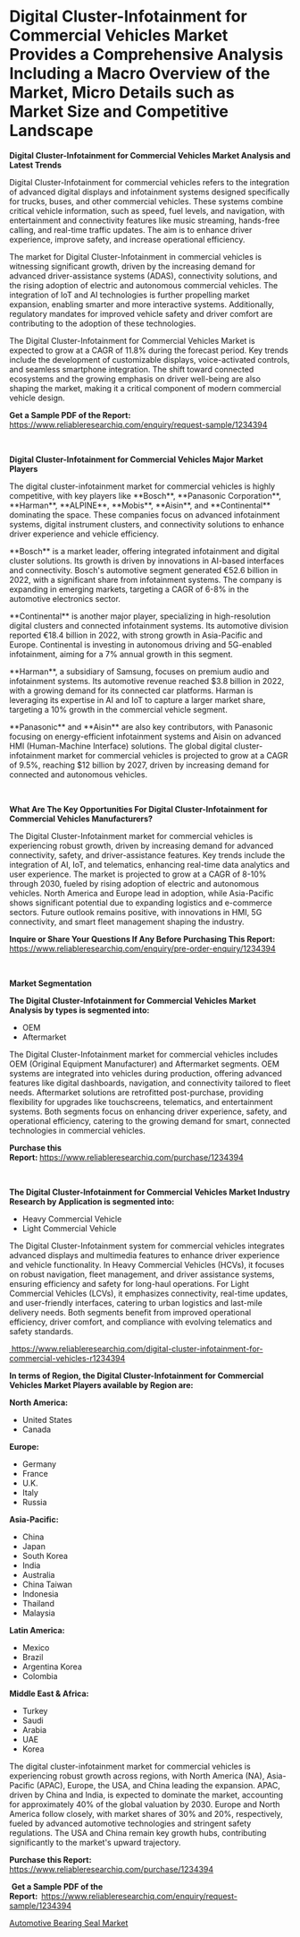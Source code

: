 <p><h1>Digital Cluster-Infotainment for Commercial Vehicles Market Provides a Comprehensive Analysis Including a Macro Overview of the Market, Micro Details such as Market Size and Competitive Landscape</h1></p><p><strong>Digital Cluster-Infotainment for Commercial Vehicles Market Analysis and Latest Trends</strong></p>
<p><p>Digital Cluster-Infotainment for commercial vehicles refers to the integration of advanced digital displays and infotainment systems designed specifically for trucks, buses, and other commercial vehicles. These systems combine critical vehicle information, such as speed, fuel levels, and navigation, with entertainment and connectivity features like music streaming, hands-free calling, and real-time traffic updates. The aim is to enhance driver experience, improve safety, and increase operational efficiency.</p><p>The market for Digital Cluster-Infotainment in commercial vehicles is witnessing significant growth, driven by the increasing demand for advanced driver-assistance systems (ADAS), connectivity solutions, and the rising adoption of electric and autonomous commercial vehicles. The integration of IoT and AI technologies is further propelling market expansion, enabling smarter and more interactive systems. Additionally, regulatory mandates for improved vehicle safety and driver comfort are contributing to the adoption of these technologies.</p><p>The Digital Cluster-Infotainment for Commercial Vehicles Market is expected to grow at a CAGR of 11.8% during the forecast period. Key trends include the development of customizable displays, voice-activated controls, and seamless smartphone integration. The shift toward connected ecosystems and the growing emphasis on driver well-being are also shaping the market, making it a critical component of modern commercial vehicle design.</p></p>
<p><strong>Get a Sample PDF of the Report:&nbsp;</strong> <a href="https://www.reliableresearchiq.com/enquiry/request-sample/1234394?utm_campaign=1720&utm_medium=2&utm_source=Github&utm_content=ia&utm_term=23012025&utm_id=digital-cluster-infotainment-for-commercial-vehicles">https://www.reliableresearchiq.com/enquiry/request-sample/1234394</a></p>
<p>&nbsp;</p>
<p><strong>Digital Cluster-Infotainment for Commercial Vehicles Major Market Players</strong></p>
<p><p>The digital cluster-infotainment market for commercial vehicles is highly competitive, with key players like **Bosch**, **Panasonic Corporation**, **Harman**, **ALPINE**, **Mobis**, **Aisin**, and **Continental** dominating the space. These companies focus on advanced infotainment systems, digital instrument clusters, and connectivity solutions to enhance driver experience and vehicle efficiency.</p><p>**Bosch** is a market leader, offering integrated infotainment and digital cluster solutions. Its growth is driven by innovations in AI-based interfaces and connectivity. Bosch's automotive segment generated €52.6 billion in 2022, with a significant share from infotainment systems. The company is expanding in emerging markets, targeting a CAGR of 6-8% in the automotive electronics sector.</p><p>**Continental** is another major player, specializing in high-resolution digital clusters and connected infotainment systems. Its automotive division reported €18.4 billion in 2022, with strong growth in Asia-Pacific and Europe. Continental is investing in autonomous driving and 5G-enabled infotainment, aiming for a 7% annual growth in this segment.</p><p>**Harman**, a subsidiary of Samsung, focuses on premium audio and infotainment systems. Its automotive revenue reached $3.8 billion in 2022, with a growing demand for its connected car platforms. Harman is leveraging its expertise in AI and IoT to capture a larger market share, targeting a 10% growth in the commercial vehicle segment.</p><p>**Panasonic** and **Aisin** are also key contributors, with Panasonic focusing on energy-efficient infotainment systems and Aisin on advanced HMI (Human-Machine Interface) solutions. The global digital cluster-infotainment market for commercial vehicles is projected to grow at a CAGR of 9.5%, reaching $12 billion by 2027, driven by increasing demand for connected and autonomous vehicles.</p></p>
<p>&nbsp;</p>
<p><strong>What Are The Key Opportunities For Digital Cluster-Infotainment for Commercial Vehicles Manufacturers?</strong></p>
<p><p>The Digital Cluster-Infotainment market for commercial vehicles is experiencing robust growth, driven by increasing demand for advanced connectivity, safety, and driver-assistance features. Key trends include the integration of AI, IoT, and telematics, enhancing real-time data analytics and user experience. The market is projected to grow at a CAGR of 8-10% through 2030, fueled by rising adoption of electric and autonomous vehicles. North America and Europe lead in adoption, while Asia-Pacific shows significant potential due to expanding logistics and e-commerce sectors. Future outlook remains positive, with innovations in HMI, 5G connectivity, and smart fleet management shaping the industry.</p></p>
<p><strong>Inquire or Share Your Questions If Any Before Purchasing This Report:</strong> <a href="https://www.reliableresearchiq.com/enquiry/pre-order-enquiry/1234394?utm_campaign=1720&utm_medium=2&utm_source=Github&utm_content=ia&utm_term=23012025&utm_id=digital-cluster-infotainment-for-commercial-vehicles">https://www.reliableresearchiq.com/enquiry/pre-order-enquiry/1234394</a></p>
<p>&nbsp;</p>
<p><strong>Market Segmentation</strong></p>
<p><strong>The Digital Cluster-Infotainment for Commercial Vehicles Market Analysis by types is segmented into:</strong></p>
<p><ul><li>OEM</li><li>Aftermarket</li></ul></p>
<p><p>The Digital Cluster-Infotainment market for commercial vehicles includes OEM (Original Equipment Manufacturer) and Aftermarket segments. OEM systems are integrated into vehicles during production, offering advanced features like digital dashboards, navigation, and connectivity tailored to fleet needs. Aftermarket solutions are retrofitted post-purchase, providing flexibility for upgrades like touchscreens, telematics, and entertainment systems. Both segments focus on enhancing driver experience, safety, and operational efficiency, catering to the growing demand for smart, connected technologies in commercial vehicles.</p></p>
<p><strong>Purchase this Report:&nbsp;</strong><a href="https://www.reliableresearchiq.com/purchase/1234394?utm_campaign=1720&utm_medium=2&utm_source=Github&utm_content=ia&utm_term=23012025&utm_id=digital-cluster-infotainment-for-commercial-vehicles">https://www.reliableresearchiq.com/purchase/1234394</a></p>
<p>&nbsp;</p>
<p><strong>The Digital Cluster-Infotainment for Commercial Vehicles Market Industry Research by Application is segmented into:</strong></p>
<p><ul><li>Heavy Commercial Vehicle</li><li>Light Commercial Vehicle</li></ul></p>
<p><p>The Digital Cluster-Infotainment system for commercial vehicles integrates advanced displays and multimedia features to enhance driver experience and vehicle functionality. In Heavy Commercial Vehicles (HCVs), it focuses on robust navigation, fleet management, and driver assistance systems, ensuring efficiency and safety for long-haul operations. For Light Commercial Vehicles (LCVs), it emphasizes connectivity, real-time updates, and user-friendly interfaces, catering to urban logistics and last-mile delivery needs. Both segments benefit from improved operational efficiency, driver comfort, and compliance with evolving telematics and safety standards.</p></p>
<p><a href="https://www.reliableresearchiq.com/digital-cluster-infotainment-for-commercial-vehicles-r1234394?utm_campaign=1720&utm_medium=2&utm_source=Github&utm_content=ia&utm_term=23012025&utm_id=digital-cluster-infotainment-for-commercial-vehicles">&nbsp;https://www.reliableresearchiq.com/digital-cluster-infotainment-for-commercial-vehicles-r1234394</a></p>
<p><strong>In terms of Region, the Digital Cluster-Infotainment for Commercial Vehicles Market Players available by Region are:</strong></p>
<p>
    <p> <strong> North America: </strong>
        <ul>
            <li>United States</li>
            <li>Canada</li>
        </ul>
        </p> 
    <p> <strong> Europe: </strong>
        <ul>
            <li>Germany</li>
            <li>France</li>
            <li>U.K.</li>
            <li>Italy</li>
            <li>Russia</li>
        </ul>
        </p> 
    <p> <strong> Asia-Pacific: </strong>
        <ul>
            <li>China</li>
            <li>Japan</li>
            <li>South Korea</li>
            <li>India</li>
            <li>Australia</li>
            <li>China Taiwan</li>
            <li>Indonesia</li>
            <li>Thailand</li>
            <li>Malaysia</li>
        </ul>
        </p> 
    <p> <strong> Latin America: </strong>
        <ul>
            <li>Mexico</li>
            <li>Brazil</li>
            <li>Argentina Korea</li>
            <li>Colombia</li>
        </ul>
        </p> 
    <p> <strong> Middle East & Africa: </strong>
        <ul>
            <li>Turkey</li>
            <li>Saudi</li>
            <li>Arabia</li>
            <li>UAE</li>
            <li>Korea</li>
        </ul>
    </p>
    </p>
<p><p>The digital cluster-infotainment market for commercial vehicles is experiencing robust growth across regions, with North America (NA), Asia-Pacific (APAC), Europe, the USA, and China leading the expansion. APAC, driven by China and India, is expected to dominate the market, accounting for approximately 40% of the global valuation by 2030. Europe and North America follow closely, with market shares of 30% and 20%, respectively, fueled by advanced automotive technologies and stringent safety regulations. The USA and China remain key growth hubs, contributing significantly to the market's upward trajectory.</p></p>
<p><strong>Purchase this Report: </strong><a href="https://www.reliableresearchiq.com/purchase/1234394?utm_campaign=1720&utm_medium=2&utm_source=Github&utm_content=ia&utm_term=23012025&utm_id=digital-cluster-infotainment-for-commercial-vehicles">https://www.reliableresearchiq.com/purchase/1234394</a></p>
<p>&nbsp;<strong>Get a Sample PDF of the Report:&nbsp;&nbsp;</strong><a href="https://www.reliableresearchiq.com/enquiry/request-sample/1234394?utm_campaign=1720&utm_medium=2&utm_source=Github&utm_content=ia&utm_term=23012025&utm_id=digital-cluster-infotainment-for-commercial-vehicles">https://www.reliableresearchiq.com/enquiry/request-sample/1234394</a></p>
<p><strong></strong></p>
<p><p><a href="https://github.com/willjis/Market-Research-Report-List-1/blob/main/automotive-bearing-seal-market.md?utm_campaign=1720&utm_medium=2&utm_source=Github&utm_content=ia&utm_term=23012025&utm_id=digital-cluster-infotainment-for-commercial-vehicles">Automotive Bearing Seal Market</a></p></p>